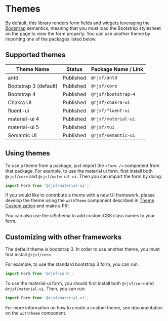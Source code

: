 # Themes

By default, this library renders form fields and widgets leveraging the [Bootstrap](http://getbootstrap.com/) semantics,
meaning that you must load the Bootstrap stylesheet on the page to view the form properly. You can use another theme by importing one of the packages listed below.

## Supported themes

| Theme Name            | Status    | Package Name / Link |
| --------------------- | --------- | ------------------- |
| antd                  | Published | `@rjsf/antd`        |
| Bootstrap 3 (default) | Published | `@rjsf/core`        |
| Bootstrap 4           | Published | `@rjsf/bootstrap-4` |
| Chakra UI             | Published | `@rjsf/chakra-ui`   |
| fluent-ui             | Published | `@rjsf/fluent-ui`   |
| material-ui 4         | Published | `@rjsf/material-ui` |
| material-ui 5         | Published | `@rjsf/mui`         |
| Semantic UI           | Published | `@rjsf/semantic-ui` |

## Using themes

To use a theme from a package, just import the `<Form />` component from that package. For example, to use the material ui form,
first install both `@rjsf/core` and `@rjsf/material-ui`. Then you can import the form by doing:

```js
import Form from '@rjsf/material-ui';
```

If you would like to contribute a theme with a new UI framework, please develop the theme using the `withTheme` component described in [Theme Customization](../advanced-customization/custom-themes.md) and make a PR!

You can also use the uiSchema to add custom CSS class names to your form.

## Customizing with other frameworks

The default theme is bootstrap 3. In order to use another theme, you must first install `@rjsf/core`.

For example, to use the standard bootstrap 3 form, you can run:

```js
import Form from '@rjsf/core';
```

To use the material-ui form, you should first install both `@rjsf/core` and `@rjsf/material-ui`. Then, you can run:

```js
import Form from '@rjsf/material-ui';
```

For more information on how to create a custom theme, see documentation on the `withTheme` component.
